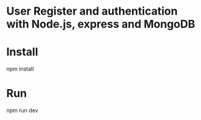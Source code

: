 User Register and authentication with Node.js, express and MongoDB
==============================

Install
================

npm install

Run
================

npm run dev
